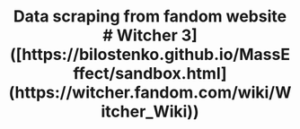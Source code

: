 
<h1 align="center"> Data scraping from  fandom website # Witcher 3]([https://bilostenko.github.io/MassEffect/sandbox.html](https://witcher.fandom.com/wiki/Witcher_Wiki))</h1>
